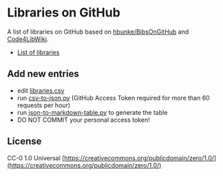 # Libraries on GitHub

A list of libraries on GitHub based on [hbunke/BibsOnGitHub](https://github.com/hbunke/BibsOnGitHub) and [Code4LibWiki](http://wiki.code4lib.org/Libraries_Sharing_Code).

* [List of libraries](libraries.md)


## Add new entries

* edit [libraries.csv](libraries.csv)
* run [csv-to-json.py](csv-to-json.py) (GitHub Access Token required for more than 60 requests per hour)
* run [json-to-markdown-table.py](json-to-markdown-table.py) to generate the table
* DO NOT COMMIT your personal access token!


## License

CC-0 1.0 Universal [https://creativecommons.org/publicdomain/zero/1.0/](https://creativecommons.org/publicdomain/zero/1.0/)
